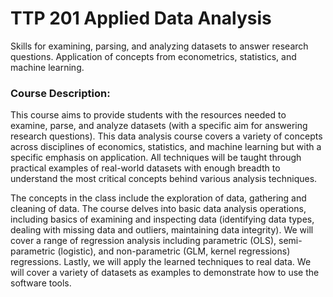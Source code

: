 # TTP 201 Applied Data Analysis
Skills for examining, parsing, and analyzing datasets to answer research questions. Application of concepts from econometrics, statistics, and machine learning.

### Course Description:

This course aims to provide students with the resources needed to examine, parse, and analyze
datasets (with a specific aim for answering research questions). This data analysis course
covers a variety of concepts across disciplines of economics, statistics, and machine learning
but with a specific emphasis on application. All techniques will be taught through practical
examples of real-world datasets with enough breadth to understand the most critical concepts
behind various analysis techniques.

The concepts in the class include the exploration of data, gathering and cleaning of data. The
course delves into basic data analysis operations, including basics of examining and inspecting
data (identifying data types, dealing with missing data and outliers, maintaining data integrity).
We will cover a range of regression analysis including parametric (OLS), semi-parametric
(logistic), and non-parametric (GLM, kernel regressions) regressions. Lastly, we will apply the
learned techniques to real data. We will cover a variety of datasets as examples to demonstrate
how to use the software tools.
